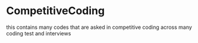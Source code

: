 # CompetitiveCoding
this contains many codes that are asked in competitive coding across many coding test and interviews
